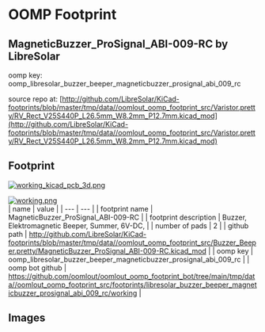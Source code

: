 # OOMP Footprint  
## MagneticBuzzer_ProSignal_ABI-009-RC  by LibreSolar  
  
oomp key: oomp_libresolar_buzzer_beeper_magneticbuzzer_prosignal_abi_009_rc  
  
source repo at: [http://github.com/LibreSolar/KiCad-footprints/blob/master/tmp/data//oomlout_oomp_footprint_src/Varistor.pretty/RV_Rect_V25S440P_L26.5mm_W8.2mm_P12.7mm.kicad_mod](http://github.com/LibreSolar/KiCad-footprints/blob/master/tmp/data//oomlout_oomp_footprint_src/Varistor.pretty/RV_Rect_V25S440P_L26.5mm_W8.2mm_P12.7mm.kicad_mod)  
## Footprint  
  
[![working_kicad_pcb_3d.png](working_kicad_pcb_3d_600.png)](working_kicad_pcb_3d.png)  
  
[![working.png](working_600.png)](working.png)  
| name | value | 
| --- | --- | 
| footprint name | MagneticBuzzer_ProSignal_ABI-009-RC | 
| footprint description | Buzzer, Elektromagnetic Beeper, Summer, 6V-DC, | 
| number of pads | 2 | 
| github path | http://github.com/LibreSolar/KiCad-footprints/blob/master/tmp/data//oomlout_oomp_footprint_src/Buzzer_Beeper.pretty/MagneticBuzzer_ProSignal_ABI-009-RC.kicad_mod | 
| oomp key | oomp_libresolar_buzzer_beeper_magneticbuzzer_prosignal_abi_009_rc | 
| oomp bot github | https://github.com/oomlout/oomlout_oomp_footprint_bot/tree/main/tmp/data//oomlout_oomp_footprint_src/footprints/libresolar_buzzer_beeper_magneticbuzzer_prosignal_abi_009_rc/working | 
## Images  
